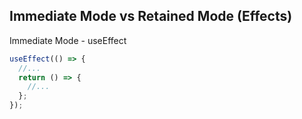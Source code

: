 ## Immediate Mode vs Retained Mode (Effects)

Immediate Mode - useEffect

```js
useEffect(() => {
  //...
  return () => {
    //...
  };
});
```
